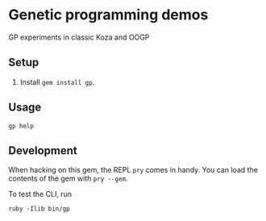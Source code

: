Genetic programming demos
=================

GP experiments in classic Koza and OOGP

## Setup

1. Install `gem install gp`.

## Usage

    gp help

## Development

When hacking on this gem, the REPL `pry` comes in handy. You can load the
contents of the gem with `pry --gem`.

To test the CLI, run

    ruby -Ilib bin/gp

